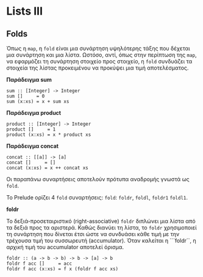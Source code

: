 # Lists III

## Folds 

Όπως η ```map```, η ```fold``` είναι μια συνάρτηση υψηλότερης τάξης που δέχεται μια συνάρτηση και μια λίστα. Ωστόσο, αντί, όπως στην περίπτωση της ```map```, να εφαρμόζει τη συνάρτηση στοιχείο προς στοιχείο, η ```fold``` συνδυάζει τα στοιχεία της λίστας προκειμένου να προκύψει μια τιμή αποτελέσματος.

**Παράδειγμα sum**

```
sum :: [Integer] -> Integer
sum []     = 0
sum (x:xs) = x + sum xs
```

**Παράδειγμα product**

```
product :: [Integer] -> Integer
product []     = 1
product (x:xs) = x * product xs
```

**Παράδειγμα concat**

```
concat :: [[a]] -> [a]
concat []     = []
concat (x:xs) = x ++ concat xs
```

Οι παραπάνω συναρτήσεις αποτελούν πρότυπα αναδρομής γνωστά ως ```fold```.

Το Prelude ορίζει 4 ```fold``` συναρτήσεις: ```fold```: ```foldr```, ```foldl```, ```foldr1``` ```foldl1```.

**foldr**

Το δεξιά-προσεταιριστικό (right-associative) ```foldr``` διπλώνει μια λίστα από τα δεξιά προς τα αριστερά. Καθώς διανύει τη λίστα, το ```foldr``` χρησιμοποιεί τη συνάρτηση που δίνεται έτσι ώστε να συνδυάσει κάθε τιμή με την τρέχουσα τιμή του συσσωρευτή (accumulator). Όταν καλείται η ```foldr``, η αρχική τιμή του accumulator αποτελεί όρισμα.

```
foldr :: (a -> b -> b) -> b -> [a] -> b
foldr f acc []     = acc
foldr f acc (x:xs) = f x (foldr f acc xs)
```





